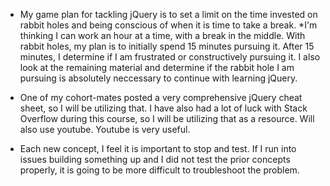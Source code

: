 * My game plan for tackling jQuery is to set a limit on the time invested on rabbit holes and being conscious of when it is time to take a break. 
	*I'm thinking I can work an hour at a time, with a break in the middle. With rabbit holes, my plan is to initially spend 15 minutes pursuing it. After 15 minutes, I determine if I am frustrated or constructively pursuing it. I also look at the remaining material and determine if the rabbit hole I am pursuing is absolutely neccessary to continue with learning jQuery. 
* One of my cohort-mates posted a very comprehensive jQuery cheat sheet, so I will be utilizing that. I have also had a lot of luck with Stack Overflow during this course, so I will be utilizing that as a resource. Will also use youtube. Youtube is very useful. 

* Each new concept, I feel it is important to stop and test. If I run into issues building something up and I did not test the prior concepts properly, it is going to be more difficult to troubleshoot the problem. 